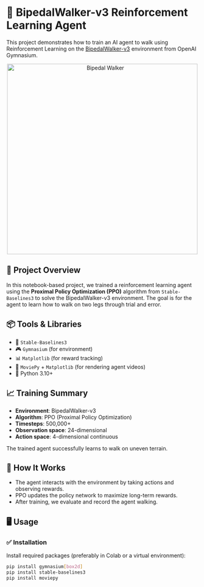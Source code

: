 # 🤖 BipedalWalker-v3 Reinforcement Learning Agent

This project demonstrates how to train an AI agent to walk using Reinforcement Learning on the [BipedalWalker-v3](https://www.gymlibrary.dev/environments/box2d/bipedal_walker/) environment from OpenAI Gymnasium.

<p align="center">
  <img src="https://media.giphy.com/media/v1.Y2lkPTc5MGI3NjExYzg4YjMyZDIxZTQzM2VhZTY0MjllMzI1YTAyNzZiMTMxNjI3N2QzNCZjdD1n/6uMqzK2gkLmC4/giphy.gif" alt="Bipedal Walker" width="500"/>
</p>

## 🚀 Project Overview

In this notebook-based project, we trained a reinforcement learning agent using the **Proximal Policy Optimization (PPO)** algorithm from `Stable-Baselines3` to solve the BipedalWalker-v3 environment. The goal is for the agent to learn how to walk on two legs through trial and error.

## 📦 Tools & Libraries

- 🧠 `Stable-Baselines3`
- 🎮 `Gymnasium` (for environment)
- 📊 `Matplotlib` (for reward tracking)
- 🎥 `MoviePy` + `Matplotlib` (for rendering agent videos)
- 🐍 Python 3.10+

## 📈 Training Summary

- **Environment**: BipedalWalker-v3
- **Algorithm**: PPO (Proximal Policy Optimization)
- **Timesteps**: 500,000+
- **Observation space**: 24-dimensional
- **Action space**: 4-dimensional continuous

The trained agent successfully learns to walk on uneven terrain.

## 🧠 How It Works

- The agent interacts with the environment by taking actions and observing rewards.
- PPO updates the policy network to maximize long-term rewards.
- After training, we evaluate and record the agent walking.

## 🖥️ Usage

### ✅ Installation
Install required packages (preferably in Colab or a virtual environment):

```bash
pip install gymnasium[box2d]
pip install stable-baselines3
pip install moviepy

